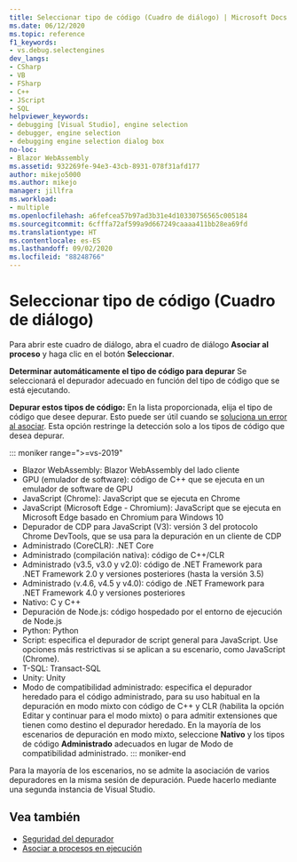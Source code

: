 ```yaml
---
title: Seleccionar tipo de código (Cuadro de diálogo) | Microsoft Docs
ms.date: 06/12/2020
ms.topic: reference
f1_keywords:
- vs.debug.selectengines
dev_langs:
- CSharp
- VB
- FSharp
- C++
- JScript
- SQL
helpviewer_keywords:
- debugging [Visual Studio], engine selection
- debugger, engine selection
- debugging engine selection dialog box
no-loc:
- Blazor WebAssembly
ms.assetid: 932269fe-94e3-43cb-8931-078f31afd177
author: mikejo5000
ms.author: mikejo
manager: jillfra
ms.workload:
- multiple
ms.openlocfilehash: a6fefcea57b97ad3b31e4d10330756565c005184
ms.sourcegitcommit: 6cfffa72af599a9d667249caaaa411bb28ea69fd
ms.translationtype: HT
ms.contentlocale: es-ES
ms.lasthandoff: 09/02/2020
ms.locfileid: "88248766"
---
```

# <a name="select-code-type-dialog-box"></a>Seleccionar tipo de código (Cuadro de diálogo)

Para abrir este cuadro de diálogo, abra el cuadro de diálogo **Asociar al proceso** y haga clic en el botón **Seleccionar**.

**Determinar automáticamente el tipo de código para depurar** Se seleccionará el depurador adecuado en función del tipo de código que se está ejecutando.

**Depurar estos tipos de código:** En la lista proporcionada, elija el tipo de código que desee depurar. Esto puede ser útil cuando se [soluciona un error al asociar](../debugger/attach-to-running-processes-with-the-visual-studio-debugger.md#BKMK_Troubleshoot_attach_errors). Esta opción restringe la detección solo a los tipos de código que desea depurar.

::: moniker range=">=vs-2019"
- Blazor WebAssembly: Blazor WebAssembly del lado cliente
- GPU (emulador de software): código de C++ que se ejecuta en un emulador de software de GPU
- JavaScript (Chrome): JavaScript que se ejecuta en Chrome
- JavaScript (Microsoft Edge - Chromium): JavaScript que se ejecuta en Microsoft Edge basado en Chromium para Windows 10
- Depurador de CDP para JavaScript (V3): versión 3 del protocolo Chrome DevTools, que se usa para la depuración en un cliente de CDP
- Administrado (CoreCLR): .NET Core
- Administrado (compilación nativa): código de C++/CLR
- Administrado (v3.5, v3.0 y v2.0): código de .NET Framework para .NET Framework 2.0 y versiones posteriores (hasta la versión 3.5)
- Administrado (v.4.6, v4.5 y v4.0): código de .NET Framework para .NET Framework 4.0 y versiones posteriores
- Nativo: C y C++
- Depuración de Node.js: código hospedado por el entorno de ejecución de Node.js
- Python: Python 
- Script: especifica el depurador de script general para JavaScript. Use opciones más restrictivas si se aplican a su escenario, como JavaScript (Chrome).
- T-SQL: Transact-SQL
- Unity: Unity
- Modo de compatibilidad administrado: especifica el depurador heredado para el código administrado, para su uso habitual en la depuración en modo mixto con código de C++ y CLR (habilita la opción Editar y continuar para el modo mixto) o para admitir extensiones que tienen como destino el depurador heredado. En la mayoría de los escenarios de depuración en modo mixto, seleccione **Nativo** y los tipos de código **Administrado** adecuados en lugar de Modo de compatibilidad administrado.
::: moniker-end

Para la mayoría de los escenarios, no se admite la asociación de varios depuradores en la misma sesión de depuración. Puede hacerlo mediante una segunda instancia de Visual Studio.

## <a name="see-also"></a>Vea también
- [Seguridad del depurador](../debugger/debugger-security.md)
- [Asociar a procesos en ejecución](../debugger/attach-to-running-processes-with-the-visual-studio-debugger.md)
